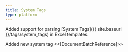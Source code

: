 ```yaml
---
title: System Tags
type: platform
---
```


Added support for parsing [System Tags]({{ site.baseurl }}/tags/system_tags) in Excel templates.

Added new system tag &lt;&lt;[DocumentBatchReference]&gt;&gt;